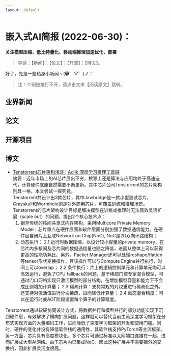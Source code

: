 ```yaml
---
layout: default
---
```


# 嵌入式AI简报 (2022-06-30)：  


**关注模型压缩、低比特量化、移动端推理加速优化、部署**  


> 导读：【新闻】；【论文】；【开源】；【博文】。


好了，先是一些热身小新闻ヽ(✿゜▽゜)ノ：



> 注：个别链接打不开，请点击文末【阅读原文】跳转。


## 业界新闻  



## 论文  



## 开源项目



## 博文

- [Tenstorrent芯片架构浅谈 | Adlik 深度学习推理工具链](https://mp.weixin.qq.com/s/y-P1X-QeLjozC7jvEeAolA)  
摘要：近年市场上的AI芯片层出不穷，根源上还是算法与应用均处于高速迭代，计算硬件底座自然需要不断更新。其中芯片公司Tenstorrent的芯片架构别具一格，本文尝试一探究竟。  
Tenstorrent共设计出3款芯片，其中Jawbridge是一款小型测试芯片，Grayskull和Wormhole则是对外商用芯片，可覆盖训练和推理场景。Tenstorrent的芯片架构设计目标是解决模型在训练或推理时无法高效灵活扩展（scale out）的问题，提出2个核心技术点：
    1. 摒弃传统的核间共享式内存架构，采用Multicore Private Memory Model：芯片重点在硬件层面和软件层面分别加强了数据通信能力。在硬件层自研片上互联Network on Chip(NoC), NoC是2D双向环路结构；
    2. 动态执行：
        2.1 运行时数据压缩，以设计较小容量的private memory，在芯片内多核间及芯片间的数据通信量也随之降低，进而从整体上可以获得更高的性能功耗比。另外，Packet Manager还可以处理reshape/flatten等tensor形状变换操作，且该操作可以与Compute Engine并行执行，时间上可以overlap；
        2.2 条件执行：片上的逻辑控制单元和计算单元均可以高效运行，避免了CPU fallback的问题，基于稀疏门控专家混合模型，可通过门口网络实现只激活模型的部分结构，在增加模型容量和能力下不会成比例增加计算量；
        2.3 稀疏计算：支持常规的对权重进行稀疏化之外，还支持对激活值进行分块稀疏，进而降低计算量；
        2.4 动态混合精度：可以在运行时或AOT阶段设置每个算子的计算精度。  

Tenstorrent通过软硬协同设计方式，将数据并行和模型并行的部分功能实现下沉到硬件层，有效解决了横向扩展问题，这样就可以替代当前主流深度学习框架在分布式实现方面的大量编码工作，进而降低了深度学习框架的开发和使用门槛。同时，硬件的变化并没有降低软件栈的通用性，其软件栈支持PyTorch等主流框架。另一方面，芯片具有高度模块化，多个芯片可通过标准以太网端口连接在一起，进而扩展成大型AI网络。由于芯片内已集成NoC，因此这种扩展并不需要额外的交换机，因此扩展灵活度很高。       
        
    
